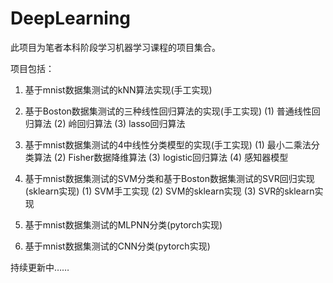 # DeepLearning

此项目为笔者本科阶段学习机器学习课程的项目集合。

项目包括：
1. 基于mnist数据集测试的kNN算法实现(手工实现)

2. 基于Boston数据集测试的三种线性回归算法的实现(手工实现)
    (1) 普通线性回归算法
    (2) 岭回归算法
    (3) lasso回归算法

3. 基于mnist数据集测试的4中线性分类模型的实现(手工实现)
    (1) 最小二乘法分类算法
    (2) Fisher数据降维算法
    (3) logistic回归算法
    (4) 感知器模型

4. 基于mnist数据集测试的SVM分类和基于Boston数据集测试的SVR回归实现(sklearn实现)
    (1) SVM手工实现
    (2) SVM的sklearn实现
    (3) SVR的sklearn实现

5. 基于mnist数据集测试的MLPNN分类(pytorch实现)

6. 基于mnist数据集测试的CNN分类(pytorch实现)


持续更新中……